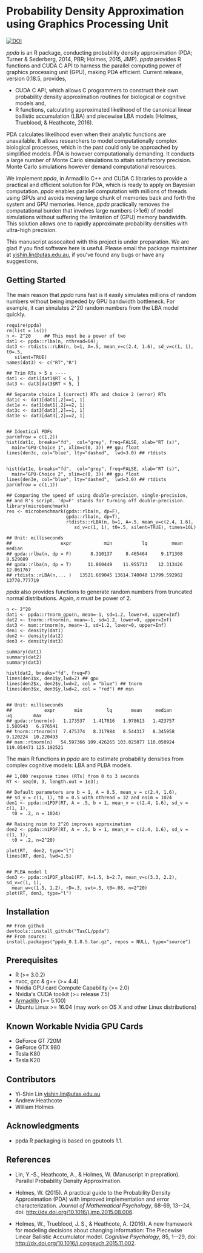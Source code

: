# Probability Density Approximation using Graphics Processing Unit 

[![DOI](https://zenodo.org/badge/95934306.svg)](https://zenodo.org/badge/latestdoi/95934306)

_ppda_ is an R package, conducting probability density approximation 
(PDA; Turner & Sederberg, 2014, PBR; Holmes, 2015, JMP).  _ppda_ provides R 
functions and CUDA C API to harness the parallel computing power of graphics 
processing unit (GPU), making PDA efficient. Current release, version 0.18.5, 
provides,

  * CUDA C API, which allows C programmers to construct their own 
  probability density approximation routines for biological or cognitive 
  models and,
  * R functions, calculating approximated likelihood of the canonical linear 
  ballistic accumulation (LBA) and piecewise LBA models 
  (Holmes, Trueblood, & Heathcote, 2016).  

PDA calculates likelihood even when their analytic functions are 
unavailable.  It allows researchers to model computationally complex 
biological processes, which in the past could only be approached by simplified 
models. PDA is however computationally demanding.  It conducts a large number 
of Monte Carlo simulations to attain satisfactory precision. Monte Carlo 
simulations however demand computational resources. 

We implement _ppda_, in Armadillo C++ and CUDA C libraries to provide
a practical and efficient solution for PDA, which is ready to apply on 
Bayesian computation. _ppda_ enables parallel computation with millions of
threads using GPUs and avoids moving large chunk of memories back and forth 
the system and GPU memories. Hence, _ppda_ practically removes the computational
burden that involves large numbers (>1e6) of model simulations without 
suffering the limitation of (GPU) memory bandwidth. This solution allows one to
rapidly approximate probability densities with ultra-high precision.

This manuscript assocaited with this project is under preparation. We are glad 
if you find software here is useful.  Please email the package maintainer 
at <yishin.lin@utas.edu.au>, if you've found any bugs or have any suggestions,  


## Getting Started

The main reason that _ppda_ runs fast is it easily simulates millions of 
random numbers without being impeded by GPU bandwidth bottleneck. For example, 
it can simulates 2^20 random numbers from the LBA model quickly. 

```
require(ppda)
rm(list = ls())
n <- 2^20     ## This must be a power of two
dat1 <- ppda::rlba(n, nthread=64);  
dat3 <- rtdists::rLBA(n, b=1, A=.5, mean_v=c(2.4, 1.6), sd_v=c(1, 1), t0=.5, 
   silent=TRUE)
names(dat3) <- c("RT","R")

## Trim RTs > 5 s ----
dat1 <- dat1[dat1$RT < 5, ]
dat3 <- dat3[dat3$RT < 5, ]

## Separate choice 1 (correct) RTs and choice 2 (error) RTs
dat1c <- dat1[dat1[,2]==1, 1]
dat1e <- dat1[dat1[,2]==2, 1]
dat3c <- dat3[dat3[,2]==1, 1]
dat3e <- dat3[dat3[,2]==2, 1]


## Identical PDFs
par(mfrow = c(1,2))
hist(dat1c, breaks="fd",  col="grey", freq=FALSE, xlab="RT (s)", 
  main="GPU-Choice 1", xlim=c(0, 3)) ## gpu float
lines(den3c, col="blue", lty="dashed",  lwd=3.0) ## rtdists


hist(dat1e, breaks="fd",  col="grey", freq=FALSE, xlab="RT (s)", 
  main="GPU-Choice 2", xlim=c(0, 3)) ## gpu float
lines(den3e, col="blue", lty="dashed",  lwd=3.0) ## rtdists
par(mfrow = c(1,1))

## Comparing the speed of using double-precision, single-precision, 
## and R's script. 'dp=F' stands for turning off double-precision. 
library(microbenchmark)
res <- microbenchmark(gpda::rlba(n, dp=F),
                      gpda::rlba(n, dp=T),
                      rtdists::rLBA(n, b=1, A=.5, mean_v=c(2.4, 1.6), 
                         sd_v=c(1, 1), t0=.5, silent=TRUE), times=10L)

## Unit: milliseconds
##                  expr            min           lq         mean       median    
## gpda::rlba(n, dp = F)       8.310137     8.465464     9.171308     8.529089     
## gpda::rlba(n, dp = T)      11.860449    11.955713    12.313426    12.061767    
## rtdists::rLBA(n,... )   13521.669045 13614.740048 13799.592982 13770.777719 

```

_ppda_ also provides functions to generate random numbers from truncated normal 
distributions. Again, _n_ must be power of 2.


```
n <- 2^20
dat1 <- ppda::rtnorm_gpu(n, mean=-1, sd=1.2, lower=0, upper=Inf)
dat2 <- tnorm::rtnorm(n, mean=-1, sd=1.2, lower=0, upper=Inf)
dat3 <- msm::rtnorm(n, mean=-1, sd=1.2, lower=0, upper=Inf)
den1 <- density(dat1)
den2 <- density(dat2)
den3 <- density(dat3)

summary(dat1)
summary(dat2)
summary(dat3)

hist(dat2, breaks="fd", freq=F)
lines(den1$x, den1$y,lwd=2) ## gpu
lines(den2$x, den2$y,lwd=2, col = "blue") ## tnorm
lines(den3$x, den3$y,lwd=2, col = "red") ## msn


## Unit: milliseconds
##            expr       min         lq       mean     median         uq        max
## gpda::rtnorm(n)   1.173537   1.417016   1.978613   1.423757   1.580943   6.976541
## tnorm::rtnorm(n)  7.475374   8.317984   8.544317   8.345958   9.120224  10.220493
## msm::rtnorm(n)   54.597366 109.426265 103.025877 110.050924 119.054471 125.192521

```

The main R functions in _ppda_ are to estimate probability densities from 
complex cognitive models: LBA and PLBA models.

```
## 1,000 response times (RTs) from 0 to 3 seconds 
RT <- seq(0, 3, length.out = 1e3);

## Default parameters are b = 1, A = 0.5, mean_v = c(2.4, 1.6),
## sd_v = c(1, 1), t0 = 0.5 with nthread = 32 and nsim = 1024 
den1 <- ppda::n1PDF(RT, A = .5, b = 1, mean_v = c(2.4, 1.6), sd_v = c(1, 1),
  t0 = .2, n = 1024)

## Raising nsim to 2^20 improves approximation
den2 <- ppda::n1PDF(RT, A = .5, b = 1, mean_v = c(2.4, 1.6), sd_v = c(1, 1),
  t0 = .2, n=2^20)

plot(RT,  den2, type="l")
lines(RT, den1, lwd=1.5)


## PLBA model 1
den3 <- ppda::n1PDF_plba1(RT, A=1.5, b=2.7, mean_v=c(3.3, 2.2), sd_v=c(1, 1),
  mean_w=c(1.5, 1.2), rD=.3, swt=.5, t0=.08, n=2^20)
plot(RT, den3, type="l")

```


## Installation 

```
## From github
devtools::install_github("TasCL/ppda")
## From source: 
install.packages("ppda_0.1.8.5.tar.gz", repos = NULL, type="source")
```

## Prerequisites
 - R (>= 3.0.2)
 - nvcc, gcc & g++ (>= 4.4)
 - Nvidia GPU card Compute Capability (>= 2.0)
 - Nvidia's CUDA toolkit (>= release 7.5)
 - [Armadillo](http://arma.sourceforge.net/download.html) (>= 5.100)
 - Ubuntu Linux >= 16.04 (may work on OS X and other Linux distributions)

## Known Workable Nvidia GPU Cards
 - GeForce GT 720M
 - GeForce GTX 980
 - Tesla K80
 - Tesla K20
 
## Contributors
- Yi-Shin Lin <yishin.lin@utas.edu.au> 
- Andrew Heathcote 
- William Holmes 

## Acknowledgments
* ppda R packaging is based on gputools 1.1.

## References
* Lin, Y.-S., Heathcote, A., & Holmes, W. (Manuscript in prepration). Parallel
Probability Density Approximation.

* Holmes, W. (2015). A practical guide to the Probability Density
Approximation (PDA) with improved implementation and error characterization.
_Journal of Mathematical Psychology_, 68-69, 13--24,
doi: http://dx.doi.org/10.1016/j.jmp.2015.08.006.

* Holmes, W., Trueblood, J. S., & Heathcote, A. (2016). A new framework for 
modeling decisions about changing information: The Piecewise Linear Ballistic 
Accumulator model. _Cognitive Psychology_, 85, 1--29, 
doi: http://dx.doi.org/10.1016/j.cogpsych.2015.11.002.